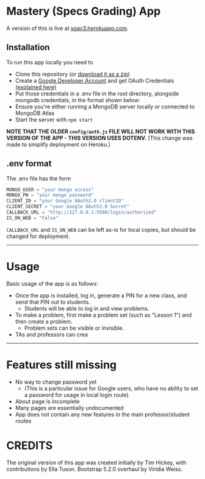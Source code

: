 # Mastery (Specs Grading) App
A version of this is live at [sgav3.herokuapp.com](https://sgav3.herokuapp.com/).

## Installation
To run this app locally you need to 
* Clone this repository (or [download it as a zip](archive/refs/heads/main.zip))
* Create a [Google Developer Account](https://console.cloud.google.com/) and get OAuth Credentials [(explained here)](https://developers.google.com/identity/protocols/oauth2/)
* Put those credentials in a .env file in the root directory, alongside mongodb credentials, in the format shown below:
* Ensure you're either running a MongoDB server locally or connected to MongoDB Atlas
* Start the server with `npm start`

**NOTE THAT THE OLDER `config/auth.js` FILE WILL NOT WORK WITH THIS VERSION OF THE APP - THIS VERSION USES DOTENV.** 
(This change was made to simplify deployment on Heroku.)

## .env format
The .env file has the form
``` javascript
MONGO_USER = "your mongo access"
MONGO_PW = "your mongo password"
CLIENT_ID = "your Google OAuth2.0 clientID"
CLIENT_SECRET = "your Google OAuth2.0 Secret"
CALLBACK_URL = "http://127.0.0.1:5500/login/authorized"
IS_ON_WEB = "False"
```

`CALLBACK_URL` and `IS_ON_WEB` can be left as-is for local copies, but should be changed for deployment.

<hr>

# Usage
Basic usage of the app is as follows:
* Once the app is installed, log in, generate a PIN for a new class, and send that PIN out to students. 
    * Students will be able to log in and view problems.
* To make a problem, first make a problem set (such as "Lesson 1") and then create a problem. 
    * Problem sets can be visible or invisible.
* TAs and professors can crea

<hr>

# Features still missing
* No way to change password yet
    * (This is a particular issue for Google users, who have no ability to set a password for usage in local login route)
* About page is incomplete
* Many pages are essentially undocumented
* App does not contain any new features in the main professor/student routes

# CREDITS
The original version of this app was created initially by Tim Hickey, with contributions by Ella Tuson. Bootstrap 5.2.0 overhaul by Viridia Weiss.